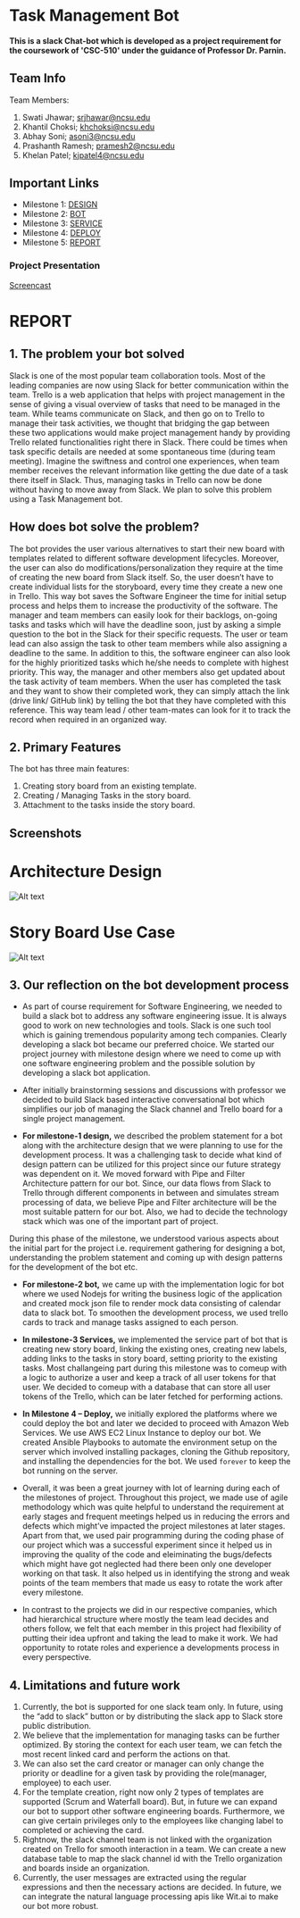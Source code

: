 <h1>Task Management Bot</h1> 

#### This is a slack Chat-bot which is developed as a project requirement for the coursework of 'CSC-510' under the guidance of Professor Dr. Parnin.

## Team Info

 Team Members:
1. Swati Jhawar; srjhawar@ncsu.edu 
2. Khantil Choksi; khchoksi@ncsu.edu 
3. Abhay Soni; asoni3@ncsu.edu 
4. Prashanth Ramesh; pramesh2@ncsu.edu 
5. Khelan Patel; kjpatel4@ncsu.edu 

## Important Links
* Milestone 1: [DESIGN](https://github.ncsu.edu/asoni3/CSC510-Project/blob/master/Design_1.2.md) 
* Milestone 2: [BOT](https://github.ncsu.edu/asoni3/CSC510-Project/blob/master/BOT.md) 
* Milestone 3: [SERVICE](https://github.ncsu.edu/asoni3/CSC510-Project/blob/milestone_service/SERVICE.md) 
* Milestone 4: [DEPLOY](https://github.ncsu.edu/asoni3/CSC510-Project/tree/milestone_deployment/tmbot) 
* Milestone 5: [REPORT](https://github.ncsu.edu/asoni3/CSC510-Project/blob/milestone_report/Report.md)

### Project Presentation
[Screencast](https://youtu.be/UhBqV_MlJSo)

# REPORT

## 1. The problem your bot solved

Slack is one of the most popular team collaboration tools. Most of the leading companies are now using Slack for better communication within the team. Trello is a web application that helps with project management in the sense of giving a visual overview of tasks that need to be managed in the team. While teams communicate on Slack, and then go on to Trello to manage their task activities, we thought that bridging the gap between these two applications would make project management handy by providing Trello related functionalities right there in Slack. There could be times when task specific details are needed at some spontaneous time (during team meeting). Imagine the swiftness and control one experiences, when team member receives the relevant information like getting the due date of a task there itself in Slack. Thus, managing tasks in Trello can now be done without having to move away from Slack. We plan to solve this problem using a Task Management bot.

## How does bot solve the problem?
The bot provides the user various alternatives to start their new board with templates related to different software development lifecycles. Moreover, the user can also do modifications/personalization they require at the time of creating the new board from Slack itself. So, the user doesn’t have to create individual lists for the storyboard, every time they create a new one in Trello. This way bot saves the Software Engineer the time for initial setup process and helps them to increase the productivity of the software. 
The manager and team members can easily look for their backlogs, on-going tasks and tasks which will have the deadline soon, just by asking a simple question to the bot in the Slack for their specific requests. The user or team lead can also assign the task to other team members while also assigning a deadline to the same. In addition to this, the software engineer can also look for the highly prioritized tasks which he/she needs to complete with highest priority. This way, the manager and other members also get updated about the task activity of team members.
When the user has completed the task and they want to show their completed work, they can simply attach the link (drive link/ GitHub link) by telling the bot that they have completed with this reference. This way team lead / other team-mates can look for it to track the record when required in an organized way.


## 2. Primary Features

The bot has three main features:
1. Creating story board from an existing template. 
2. Creating / Managing Tasks in the story board. 
3. Attachment to the tasks inside the story board.

## Screenshots

# Architecture Design
![Alt text](TaskSlackBot_ArchitectureDesign.jpg "Optional Title")

# Story Board Use Case
![Alt text](StoryBoard.PNG "Optional Title")

## 3. Our reflection on the bot development process 

* As part of course requirement for Software Engineering, we needed to build a slack bot to address any software engineering issue. It is always good to work on new technologies and tools. Slack is one such tool which is gaining tremendous popularity among tech companies. Clearly developing a slack bot became our preferred choice. We started our project journey with milestone design where we need to come up with one software engineering problem and the possible solution by developing a slack bot application.
* After initially brainstorming sessions and discussions with professor we decided to build Slack based interactive conversational bot which simplifies our job of managing the Slack channel and Trello board for a single project management.

* **For milestone-1 design,** we described the problem statement for a bot along with the architecture design that we were planning to use for the development process. It was a challenging task to decide what kind of design pattern can be utilized for this project since our future strategy was dependent on it. We moved forward with Pipe and Filter Architecture pattern for our bot. Since, our data flows from Slack to Trello through different components in between and simulates stream processing of data, we believe Pipe and Filter architecture will be the most suitable pattern for our bot. Also, we had to decide the technology stack which was one of the important part of project.

During this phase of the milestone, we understood various aspects about the initial part for the project i.e. requirement gathering for designing a bot, understanding the problem statement and coming up with design patterns for the development of the bot etc.

* **For milestone-2 bot,** we came up with the implementation logic for bot where we used Nodejs for writing the business logic of the application and created mock json file to render mock data consisting of calendar data to slack bot. To smoothen the development process, we used trello cards to track and manage tasks assigned to each person.

* **In milestone-3 Services,** we implemented the service part of bot that is creating new story board, linking the existing ones, creating new labels, adding links to the tasks in story board, setting priority to the existing tasks. Most challangeing part during this milestone was to comeup with a logic to authorize a user and keep a track of all user tokens for that user. We decided to comeup with a database that can store all user tokens of the Trello, which can be later fetched for performing actions.  

* **In Milestone 4 – Deploy,** we initially explored the platforms where we could deploy the bot and later we decided to proceed with Amazon Web Services. We use AWS EC2 Linux Instance to deploy our bot. We created Ansible Playbooks to automate the environment setup on the server which involved installing packages, cloning the Github repository, and installing the dependencies for the bot. We used `forever` to keep the bot running on the server.  

* Overall, it was been a great journey with lot of learning during each of the milestones of project. Throughout this project, we made use of agile methodology which was quite helpful to understand the requirement at early stages and frequent meetings helped us in reducing the errors and defects which might’ve impacted the project milestones at later stages. Apart from that, we used pair programming during the coding phase of our project which was a successful experiment since it helped us in improving the quality of the code and eleiminating the bugs/defects which might have got neglected had there been only one developer working on that task. It also helped us in identifying the strong and weak points of the team members that made us easy to rotate the work after every milestone.

* In contrast to the projects we did in our respective companies, which had hierarchical structure where mostly the team lead decides and others follow, we felt that each member in this project had flexibility of putting their idea upfront and taking the lead to make it work. We had opportunity to rotate roles and experience a developments process in every perspective.

## 4.  Limitations and future work

1. Currently, the bot is supported for one slack team only. In future, using the “add to slack” button or by distributing the slack app to Slack store public distribution.
2. We believe that the implementation for managing tasks can be further optimized. By storing the context for each user team, we can fetch the most recent linked card and perform the actions on that. 
3. We can also set the card creator or manager can only change the priority or deadline for a given task by providing the role(manager, employee)  to each user.
4. For the template creation, right now only 2 types of templates are supported (Scrum and Waterfall board). But, in future we can expand our bot to support other software engineering boards. Furthermore, we can give certain privileges only to the employees like changing label to completed or achieving the card.
5. Rightnow, the slack channel team is not linked with the organization created on Trello for smooth interaction in a team. We can create a new database table to map the slack channel id with the Trello organization and boards inside an organization.
6. Currently, the user messages are extracted using the regular expressions and then the necessary actions are decided. In future, we can integrate the natural language processing apis like Wit.ai to make our bot more robust. 
